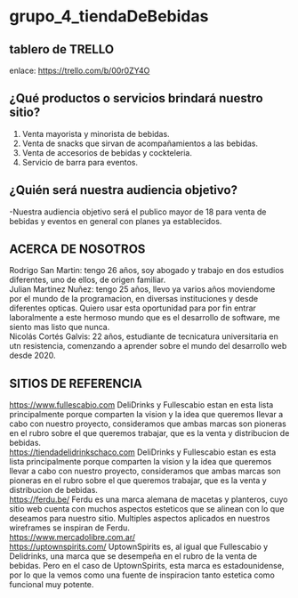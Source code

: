 # grupo_4_tiendaDeBebidas
tablero de TRELLO
-------------------------------------------------------------------------------------------------
enlace: https://trello.com/b/00r0ZY4O


¿Qué productos o servicios brindará nuestro sitio?
-------------------------------------------------------------------------------------------------
1)	Venta mayorista y minorista de bebidas.
2)	Venta de snacks que sirvan de acompañamientos a las bebidas.
3)	Venta de accesorios de bebidas y cockteleria.
4)	Servicio de barra para eventos.


¿Quién será nuestra audiencia objetivo?
-------------------------------------------------------------------------------------------------
-Nuestra audiencia objetivo será el publico mayor de 18 para venta de bebidas  y eventos en general  con planes ya establecidos.


ACERCA DE NOSOTROS
-------------------------------------------------------------------------------------------------

Rodrigo San Martin: tengo 26 años, soy abogado y trabajo en dos estudios diferentes, uno de ellos, de origen familiar.<br>
Julian Martinez Nuñez: tengo 25 años, llevo ya varios años moviendome por el mundo de la programacion, en diversas instituciones y desde diferentes opticas. Quiero usar esta oportunidad para por fin entrar laboralmente a este hermoso mundo que es el desarrollo de software, me siento mas listo que nunca.<br>
Nicolás Cortés Galvis: 22 años, estudiante de tecnicatura universitaria en utn resistencia, comenzando a aprender sobre el mundo del desarrollo web desde 2020.

SITIOS DE REFERENCIA
-------------------------------------------------------------------------------------------------
https://www.fullescabio.com DeliDrinks y Fullescabio estan en esta lista principalmente porque comparten la vision y la idea que queremos llevar a cabo con nuestro proyecto, consideramos que ambas marcas son pioneras en el rubro sobre el que queremos trabajar, que es la venta y distribucion de bebidas.<br>
https://tiendadelidrinkschaco.com DeliDrinks y Fullescabio estan es esta lista principalmente porque comparten la vision y la idea que queremos llevar a cabo con nuestro proyecto, consideramos que ambas marcas son pioneras en el rubro sobre el que queremos trabajar, que es la venta y distribucion de bebidas.<br>
https://ferdu.be/ Ferdu es una marca alemana de macetas y planteros, cuyo sitio web cuenta con muchos aspectos esteticos que se alinean con lo que deseamos para nuestro sitio. Multiples aspectos aplicados en nuestros wireframes se inspiran de Ferdu.<br>
https://www.mercadolibre.com.ar/ <br>
https://uptownspirits.com/ UptownSpirits es, al igual que Fullescabio y Delidrinks, una marca que se desempeña en el rubro de la venta de bebidas. Pero en el caso de UptownSpirits, esta marca es estadounidense, por lo que la vemos como una fuente de inspiracion tanto estetica como funcional muy potente.




